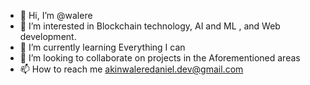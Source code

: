 - 👋 Hi, I’m @walere
- 👀 I’m interested in Blockchain technology, AI and ML , and Web development.
- 🌱 I’m currently learning Everything I can
- 💞️ I’m looking to collaborate on projects in the Aforementioned areas
- 📫 How to reach me akinwaleredaniel.dev@gmail.com

<!---
walere/walere is a ✨ special ✨ repository because its `README.md` (this file) appears on your GitHub profile.
You can click the Preview link to take a look at your changes.
--->
